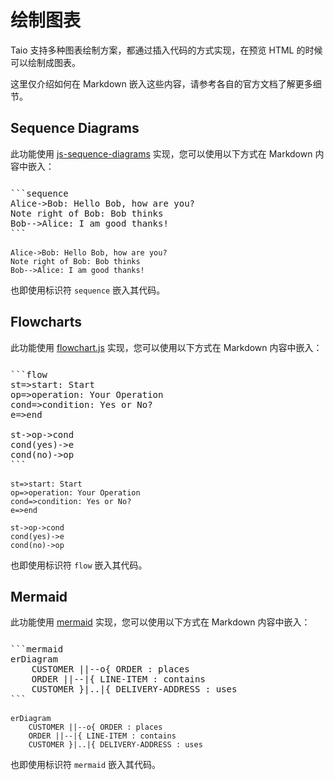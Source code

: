 # 绘制图表

Taio 支持多种图表绘制方案，都通过插入代码的方式实现，在预览 HTML 的时候可以绘制成图表。

这里仅介绍如何在 Markdown 嵌入这些内容，请参考各自的官方文档了解更多细节。

## Sequence Diagrams

此功能使用 [js-sequence-diagrams](https://bramp.github.io/js-sequence-diagrams/) 实现，您可以使用以下方式在 Markdown 内容中嵌入：

<pre style="padding-top: 12px; padding-bottom: 2px">
```sequence
Alice->Bob: Hello Bob, how are you?
Note right of Bob: Bob thinks
Bob-->Alice: I am good thanks!
```
</pre>

```sequence
Alice->Bob: Hello Bob, how are you?
Note right of Bob: Bob thinks
Bob-->Alice: I am good thanks!
```

也即使用标识符 `sequence` 嵌入其代码。

## Flowcharts

此功能使用 [flowchart.js](http://flowchart.js.org/) 实现，您可以使用以下方式在 Markdown 内容中嵌入：

<pre style="padding-top: 12px; padding-bottom: 2px">
```flow
st=>start: Start
op=>operation: Your Operation
cond=>condition: Yes or No?
e=>end

st->op->cond
cond(yes)->e
cond(no)->op
```
</pre>

```flow
st=>start: Start
op=>operation: Your Operation
cond=>condition: Yes or No?
e=>end

st->op->cond
cond(yes)->e
cond(no)->op
```

也即使用标识符 `flow` 嵌入其代码。

## Mermaid

此功能使用 [mermaid](https://mermaid-js.github.io/mermaid/#/) 实现，您可以使用以下方式在 Markdown 内容中嵌入：

<pre style="padding-top: 12px; padding-bottom: 2px">
```mermaid
erDiagram
    CUSTOMER ||--o{ ORDER : places
    ORDER ||--|{ LINE-ITEM : contains
    CUSTOMER }|..|{ DELIVERY-ADDRESS : uses
```
</pre>

```mermaid
erDiagram
    CUSTOMER ||--o{ ORDER : places
    ORDER ||--|{ LINE-ITEM : contains
    CUSTOMER }|..|{ DELIVERY-ADDRESS : uses
```

也即使用标识符 `mermaid` 嵌入其代码。